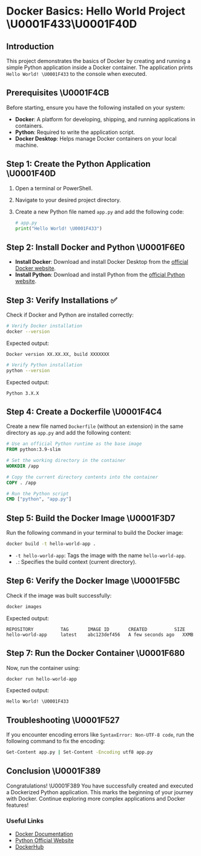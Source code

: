 # Docker Basics: Hello World Project \U0001F433\U0001F40D

## Introduction
This project demonstrates the basics of Docker by creating and running a simple Python application inside a Docker container. The application prints `Hello World! \U0001F433` to the console when executed.

## Prerequisites \U0001F4CB
Before starting, ensure you have the following installed on your system:
- **Docker**: A platform for developing, shipping, and running applications in containers.
- **Python**: Required to write the application script.
- **Docker Desktop**: Helps manage Docker containers on your local machine.

## Step 1: Create the Python Application \U0001F40D
1. Open a terminal or PowerShell.
2. Navigate to your desired project directory.
3. Create a new Python file named `app.py` and add the following code:

    ```python
    # app.py
    print("Hello World! \U0001F433")
    ```

## Step 2: Install Docker and Python \U0001F6E0️
- **Install Docker**: Download and install Docker Desktop from the [official Docker website](https://www.docker.com/get-started).
- **Install Python**: Download and install Python from the [official Python website](https://www.python.org/downloads/).

## Step 3: Verify Installations ✅
Check if Docker and Python are installed correctly:

```sh
# Verify Docker installation
docker --version
```
Expected output:
```
Docker version XX.XX.XX, build XXXXXXX
```

```sh
# Verify Python installation
python --version
```
Expected output:
```
Python 3.X.X
```

## Step 4: Create a Dockerfile \U0001F4C4
Create a new file named `Dockerfile` (without an extension) in the same directory as `app.py` and add the following content:

```dockerfile
# Use an official Python runtime as the base image
FROM python:3.9-slim

# Set the working directory in the container
WORKDIR /app

# Copy the current directory contents into the container
COPY . /app

# Run the Python script
CMD ["python", "app.py"]
```

## Step 5: Build the Docker Image \U0001F3D7️
Run the following command in your terminal to build the Docker image:

```sh
docker build -t hello-world-app .
```

- `-t hello-world-app`: Tags the image with the name `hello-world-app`.
- `.`: Specifies the build context (current directory).

## Step 6: Verify the Docker Image \U0001F5BC️
Check if the image was built successfully:

```sh
docker images
```
Expected output:
```
REPOSITORY          TAG       IMAGE ID       CREATED          SIZE
hello-world-app     latest    abc123def456   A few seconds ago   XXMB
```

## Step 7: Run the Docker Container \U0001F680
Now, run the container using:

```sh
docker run hello-world-app
```
Expected output:
```
Hello World! \U0001F433
```

## Troubleshooting \U0001F527
If you encounter encoding errors like `SyntaxError: Non-UTF-8 code`, run the following command to fix the encoding:

```sh
Get-Content app.py | Set-Content -Encoding utf8 app.py
```

## Conclusion \U0001F389
Congratulations! \U0001F389 You have successfully created and executed a Dockerized Python application. This marks the beginning of your journey with Docker. Continue exploring more complex applications and Docker features!

### Useful Links
- [Docker Documentation](https://docs.docker.com/)
- [Python Official Website](https://www.python.org/)
- [DockerHub](https://hub.docker.com/)

